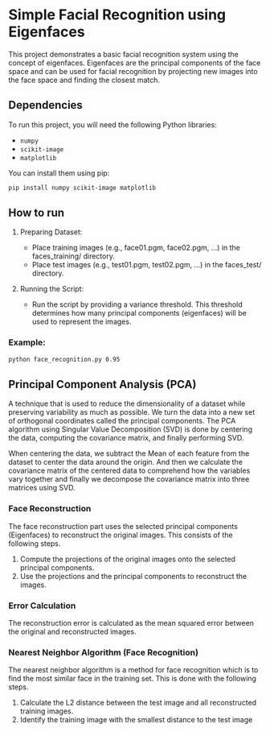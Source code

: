 # Simple Facial Recognition using Eigenfaces

This project demonstrates a basic facial recognition system using the concept of eigenfaces. Eigenfaces are the principal components of the face space and can be used for facial recognition by projecting new images into the face space and finding the closest match.

## Dependencies

To run this project, you will need the following Python libraries:

- `numpy`
- `scikit-image`
- `matplotlib`

You can install them using pip:

```bash
pip install numpy scikit-image matplotlib

```
##  How to run
1) Preparing Dataset:

    - Place training images (e.g., face01.pgm, face02.pgm, ...) in the faces_training/ directory.
    - Place test images (e.g., test01.pgm, test02.pgm, ...) in the faces_test/ directory.

2) Running the Script:

    - Run the script by providing a variance threshold. This threshold determines how many principal components (eigenfaces) will be used to represent the images.
    
### Example:
```bash
python face_recognition.py 0.95
```

## Principal Component Analysis (PCA)
A technique that is used to reduce the dimensionality of a
dataset while preserving variability as much as possible. We turn the data
into a new set of orthogonal coordinates called the principal components. The PCA algorithm
using Singular Value Decomposition (SVD) is done by centering the data, computing the
covariance matrix, and finally performing SVD.

When centering the data, we subtract the Mean of each feature from the dataset to center the data
around the origin. And then we calculate the covariance matrix of the centered data to
comprehend how the variables vary together and finally we decompose the covariance matrix
into three matrices using SVD.

### Face Reconstruction
The face reconstruction part uses the selected principal components (Eigenfaces) to reconstruct
the original images. This consists of the following steps.
1) Compute the projections of the original images onto the selected principal components.
2) Use the projections and the principal components to reconstruct the images.


### Error Calculation

The reconstruction error is calculated as the mean squared error between the original and
reconstructed images.

### Nearest Neighbor Algorithm (Face Recognition)
The nearest neighbor algorithm is a method for face recognition which is to find the most similar
face in the training set. This is done with the following steps.
1) Calculate the L2 distance between the test image and all reconstructed training images.
2) Identify the training image with the smallest distance to the test image


